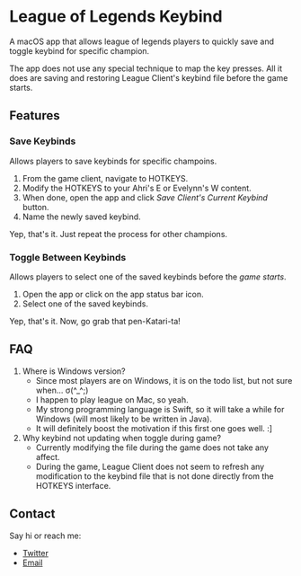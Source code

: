 # League of Legends Keybind

A macOS app that allows league of legends players to quickly save and toggle keybind for specific champion.

The app does not use any special technique to map the key presses. All it does are saving and restoring League Client's keybind file before the game starts.

## Features

### Save Keybinds

Allows players to save keybinds for specific champoins.

1. From the game client, navigate to HOTKEYS.
2. Modify the HOTKEYS to your Ahri's E or Evelynn's W content.
3. When done, open the app and click *Save Client's Current Keybind* button.
4. Name the newly saved keybind.

Yep, that's it. Just repeat the process for other champions.

### Toggle Between Keybinds

Allows players to select one of the saved keybinds before the *game starts*.

1. Open the app or click on the app status bar icon.
2. Select one of the saved keybinds.

Yep, that's it. Now, go grab that pen-Katari-ta!

## FAQ

1. Where is Windows version?
    - Since most players are on Windows, it is on the todo list, but not sure when... σ(^_^;)
    - I happen to play league on Mac, so yeah.
    - My strong programming language is Swift, so it will take a while for Windows (will most likely to be written in Java).
    - It will definitely boost the motivation if this first one goes well. :]
2. Why keybind not updating when toggle during game?
    - Currently modifying the file during the game does not take any affect.
    - During the game, League Client does not seem to refresh any modification to the keybind file that is not done directly from the HOTKEYS interface.

## Contact

Say hi or reach me:

- [Twitter](https://twitter.com/lolkeybind)
- [Email](mailto:lolkeybind@gmail.com)
